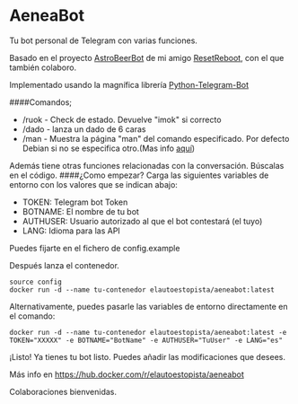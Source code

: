 # AeneaBot

Tu bot personal de Telegram con varias funciones.

Basado en el proyecto [AstroBeerBot](https://github.com/resetreboot/astrobeerbot) de mi amigo [ResetReboot](https://github.com/resetreboot), con el que también colaboro.

Implementado usando la magnífica librería [Python-Telegram-Bot](https://github.com/python-telegram-bot/python-telegram-bot)

####Comandos;

- /ruok - Check de estado. Devuelve "imok" si correcto
- /dado - lanza un dado de 6 caras
- /man - Muestra la página "man" del comando especificado. Por defecto Debian si no se especifica otro.(Mas info [aquí](http://www.polarhome.com/service/man/))

Además tiene otras funciones relacionadas con la conversación. Búscalas en el código.
####¿Como empezar?
Carga las siguientes variables de entorno con los valores que se indican abajo:

  * TOKEN: Telegram bot Token
  * BOTNAME: El nombre de tu bot
  * AUTHUSER: Usuario autorizado al que el bot contestará (el tuyo)
  * LANG: Idioma para las API

Puedes fijarte en el fichero de config.example
    
Después lanza el contenedor.

```
source config
docker run -d --name tu-contenedor elautoestopista/aeneabot:latest
```
Alternativamente, puedes pasarle las variables de entorno directamente en el comando:

```
docker run -d --name tu-contenedor elautoestopista/aeneabot:latest -e TOKEN="XXXXX" -e BOTNAME="BotName" -e AUTHUSER="TuUser" -e LANG="es"
```

¡Listo! Ya tienes tu bot listo. Puedes añadir las modificaciones que desees.

Más info en https://hub.docker.com/r/elautoestopista/aeneabot

Colaboraciones bienvenidas.
